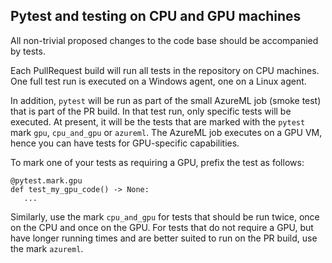 ## Pytest and testing on CPU and GPU machines

All non-trivial proposed changes to the code base should be accompanied by tests.

Each PullRequest build will run all tests in the repository on CPU machines. One full test run is executed on a Windows
agent, one on a Linux agent.

In addition, `pytest` will be run as part of the small AzureML job (smoke test) that is part of the PR build. 
In that test run, only specific tests will be executed. At present, it will be the tests that are marked 
with the `pytest` mark `gpu`, `cpu_and_gpu` or `azureml`. The AzureML job executes on a GPU VM, hence you can have 
tests for GPU-specific capabilities.

To mark one of your tests as requiring a GPU, prefix the test as follows:

    @pytest.mark.gpu
    def test_my_gpu_code() -> None:
       ...
       
Similarly, use the mark `cpu_and_gpu` for tests that should be run twice, once on the CPU and once on the GPU. For 
tests that do not require a GPU, but have longer running times and are better suited to run on the PR build, use the
mark `azureml`.
